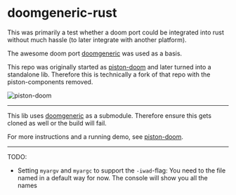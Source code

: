 # doomgeneric-rust

This was primarily a test whether a doom port could be integrated into rust without much hassle (to later integrate with another platform).

The awesome doom port [doomgeneric](https://github.com/ozkl/doomgeneric) was used as a basis.

This repo was originally started as [piston-doom](https://github.com/LinusCDE/piston-doom) and later turned into a standalone lib. Therefore this is technically a fork of that repo with the piston-components removed.

![piston-doom](https://transfer.cosmos-ink.net/12oclH/Unbenannt.png)

---

This lib uses [doomgeneric](https://github.com/ozkl/doomgeneric) as a submodule. Therefore ensure this gets cloned as well or the build will fail.

For more instructions and a running demo, see [piston-doom](https://github.com/LinusCDE/piston-doom).

---

TODO:

- Setting `myargv` and `myargc` to support the `-iwad`-flag: You need to the file named in a default way for now. The console will show you all the names
